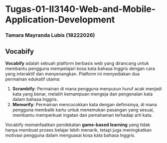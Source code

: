 # Tugas-01-II3140-Web-and-Mobile-Application-Development  
### Tamara Mayranda Lubis (18222026)

## Vocabify

**Vocabify** adalah sebuah platform berbasis web yang dirancang untuk membantu pengguna mempelajari kosa kata bahasa Inggris dengan cara yang interaktif dan menyenangkan. Platform ini menyediakan dua permainan edukatif utama:

1. **Scrambify**: Permainan di mana pengguna menyusun huruf acak menjadi kata yang benar, melatih kemampuan mengeja dan pengenalan kata dalam bahasa Inggris.
2. **Memorify**: Permainan mencocokkan kata dengan definisinya, di mana pengguna membalik kartu untuk menemukan pasangan yang sesuai, membantu memperkuat ingatan dan pemahaman terhadap arti kata.

Vocabify memanfaatkan pendekatan **game-based learning** yang tidak hanya membuat proses belajar lebih menarik, tetapi juga meningkatkan motivasi pengguna dalam menguasai kosa kata bahasa Inggris.
